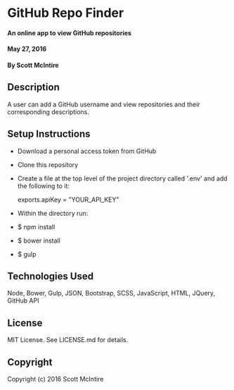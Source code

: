 # GitHub Repo Finder

#### An online app to view GitHub repositories
#### May 27, 2016

#### By Scott McIntire

## Description

A user can add a GitHub username and view repositories and their corresponding descriptions.

## Setup Instructions

* Download a personal access token from GitHub
* Clone this repository
* Create a file at the top level of the project directory called '.env' and add the following to it:

  exports.apiKey = "YOUR_API_KEY"

* Within the directory run:
* $ npm install
* $ bower install
* $ gulp 

## Technologies Used

Node, Bower, Gulp, JSON, Bootstrap, SCSS, JavaScript, HTML, JQuery, GitHub API

## License

MIT License. See LICENSE.md for details.

## Copyright

Copyright (c) 2016 Scott McIntire
